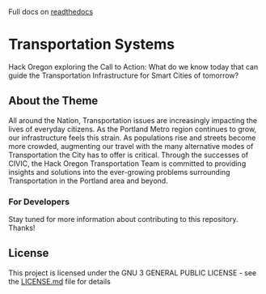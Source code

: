 Full docs on [readthedocs](https://hack-oregon-transportation-systems.readthedocs.io/en/latest/)

# Transportation Systems

Hack Oregon exploring the Call to Action: What do we know today that can guide the Transportation Infrastructure for Smart Cities of tomorrow?

## About the Theme

All around the Nation, Transportation issues are increasingly impacting the lives of everyday citizens. As the Portland Metro region continues to grow, our infrastructure feels this strain. As populations rise and streets become more crowded, augmenting our travel with the many alternative modes of Transportation the City has to offer is critical. Through the successes of CIVIC, the Hack Oregon Transportation Team is committed to providing insights and solutions into the ever-growing problems surrounding Transportation in the Portland area and beyond.

### For Developers

Stay tuned for more information about contributing to this repository. Thanks!


## License

This project is licensed under the GNU 3 GENERAL PUBLIC LICENSE - see the [LICENSE.md](LICENSE) file for details
